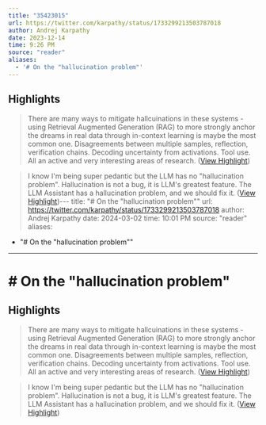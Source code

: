 ```yaml
---
title: "35423015"
url: https://twitter.com/karpathy/status/1733299213503787018
author: Andrej Karpathy
date: 2023-12-14
time: 9:26 PM
source: "reader"
aliases:
  - '# On the "hallucination problem"'
---
```

## Highlights
> There are many ways to mitigate hallcuinations in these systems - using Retrieval Augmented Generation (RAG) to more strongly anchor the dreams in real data through in-context learning is maybe the most common one. Disagreements between multiple samples, reflection, verification chains. Decoding uncertainty from activations. Tool use. All an active and very interesting areas of research. ([View Highlight](https://read.readwise.io/read/01hhmzjj2x07dpvr8j28wc26pk))

> I know I'm being super pedantic but the LLM has no "hallucination problem". Hallucination is not a bug, it is LLM's greatest feature. The LLM Assistant has a hallucination problem, and we should fix it. ([View Highlight](https://read.readwise.io/read/01hhmzk48kawr96cwa18e4fmrq))---
title: "# On the "hallucination problem""
url: https://twitter.com/karpathy/status/1733299213503787018
author: Andrej Karpathy
date: 2024-03-02
time: 10:01 PM
source: "reader"
aliases:
  - "# On the "hallucination problem""
---
# # On the "hallucination problem"

## Highlights
> There are many ways to mitigate hallcuinations in these systems - using Retrieval Augmented Generation (RAG) to more strongly anchor the dreams in real data through in-context learning is maybe the most common one. Disagreements between multiple samples, reflection, verification chains. Decoding uncertainty from activations. Tool use. All an active and very interesting areas of research. ([View Highlight](https://read.readwise.io/read/01hhmzjj2x07dpvr8j28wc26pk))

> I know I'm being super pedantic but the LLM has no "hallucination problem". Hallucination is not a bug, it is LLM's greatest feature. The LLM Assistant has a hallucination problem, and we should fix it. ([View Highlight](https://read.readwise.io/read/01hhmzk48kawr96cwa18e4fmrq))

